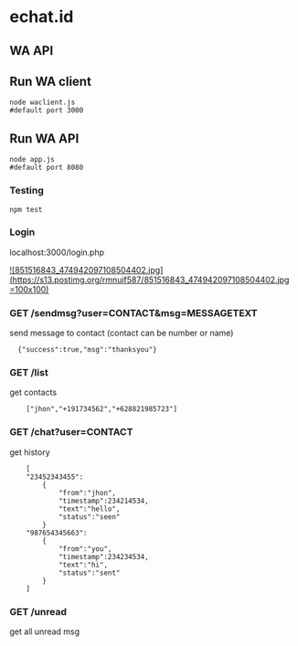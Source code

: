 # echat.id
## WA API


## Run WA client
```
node waclient.js
#default port 3000
```

## Run WA API
```
node app.js
#default port 8080
```

### Testing
```
npm test
```
### Login
localhost:3000/login.php

[![851516843_474942097108504402.jpg](https://s13.postimg.org/rmnuif587/851516843_474942097108504402.jpg =100x100)](https://postimg.org/image/48fv6hnar/)

### GET /sendmsg?user=CONTACT&msg=MESSAGETEXT
send message to contact (contact can be number or name)
```
  {"success":true,"msg":"thanksyou"}
``` 

### GET /list
get contacts
```
    ["jhon","+191734562","+628821985723"]
```

### GET /chat?user=CONTACT
get history 
```
    [
    "23452343455":
        {
            "from":"jhon",
            "timestamp":234214534,
            "text":"hello",
            "status":"seen"
        }
    "987654345663":
        {
            "from":"you",
            "timestamp":234234534,
            "text":"hi",
            "status":"sent"
        }
    ]
```
### GET /unread
get all unread msg
```
```

